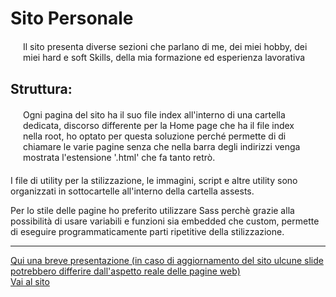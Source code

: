 # Sito Personale
<p style="margin:20px">Il sito presenta diverse sezioni che parlano di me, dei miei hobby, dei miei hard e soft Skills, della mia formazione ed esperienza lavorativa </p>
<h2>Struttura:</h2>
<p style="margin:20px">
  Ogni pagina del sito ha il suo file index all'interno di una cartella dedicata, discorso differente per la Home page che ha il file index nella root, ho optato per questa soluzione perché permette di
  di chiamare le varie pagine senza che nella barra degli indirizzi venga mostrata l'estensione '.html' che fa tanto retrò.
</p>
<p>
  I file di utility per la stilizzazione, le immagini, script  e altre utility sono organizzati in sottocartelle all'interno della cartella assests.
</p>
<p>
  Per lo stile delle pagine ho preferito utilizzare Sass perchè grazie alla possibilità di usare variabili e funzioni sia embedded che custom, permette di eseguire programmaticamente parti ripetitive della stilizzazione.
</p>
<hr>
<a href="./Presentazione.pdf" target="_blank" rel="noopener">Qui una breve presentazione (in caso di aggiornamento del sito ulcune slide potrebbero differire dall'aspetto reale delle pagine web)</a>
<br>
<a href="https://gianfrancoman.github.io/Progetto_HTML_e_CSS_di_Giovanni_Francesco_Manca/" target="_blank" rel="noopener">Vai al sito</a>
